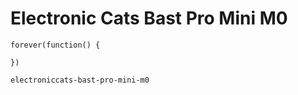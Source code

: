 # Electronic Cats Bast Pro Mini M0

```blocks
forever(function() {

})
```

```package
electroniccats-bast-pro-mini-m0
```
